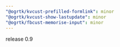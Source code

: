 ```yaml
---
"@ogrtk/kvcust-prefilled-formlink": minor
"@ogrtk/kvcust-show-lastupdate": minor
"@ogrtk/fbcust-memorise-input": minor
---
```


release 0.9
